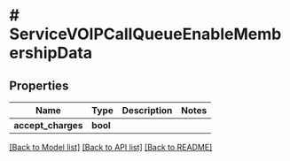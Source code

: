 # # ServiceVOIPCallQueueEnableMembershipData

## Properties

Name | Type | Description | Notes
------------ | ------------- | ------------- | -------------
**accept_charges** | **bool** |  |

[[Back to Model list]](../../README.md#models) [[Back to API list]](../../README.md#endpoints) [[Back to README]](../../README.md)
